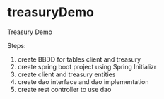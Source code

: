 # treasuryDemo
Treasury Demo

Steps:
1. create BBDD for tables client and treasury
2. create spring boot project using Spring Initializr
3. create client and treasury entities
4. create dao interface and dao implementation
5. create rest controller to use dao
